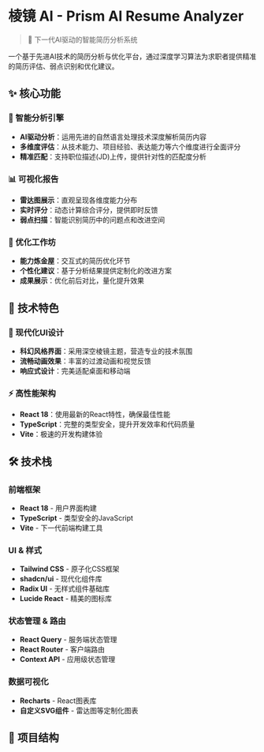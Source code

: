 # 棱镜 AI - Prism AI Resume Analyzer

> 🔮 下一代AI驱动的智能简历分析系统

一个基于先进AI技术的简历分析与优化平台，通过深度学习算法为求职者提供精准的简历评估、弱点识别和优化建议。

## ✨ 核心功能

### 🎯 智能分析引擎
- **AI驱动分析**：运用先进的自然语言处理技术深度解析简历内容
- **多维度评估**：从技术能力、项目经验、表达能力等六个维度进行全面评分
- **精准匹配**：支持职位描述(JD)上传，提供针对性的匹配度分析

### 📊 可视化报告
- **雷达图展示**：直观呈现各维度能力分布
- **实时评分**：动态计算综合评分，提供即时反馈
- **弱点扫描**：智能识别简历中的问题点和改进空间

### 🔧 优化工作坊
- **能力炼金屋**：交互式的简历优化环节
- **个性化建议**：基于分析结果提供定制化的改进方案
- **成果展示**：优化前后对比，量化提升效果

## 🚀 技术特色

### 🎨 现代化UI设计
- **科幻风格界面**：采用深空棱镜主题，营造专业的技术氛围
- **流畅动画效果**：丰富的过渡动画和视觉反馈
- **响应式设计**：完美适配桌面和移动端

### ⚡ 高性能架构
- **React 18**：使用最新的React特性，确保最佳性能
- **TypeScript**：完整的类型安全，提升开发效率和代码质量
- **Vite**：极速的开发构建体验

## 🛠️ 技术栈

### 前端框架
- **React 18** - 用户界面构建
- **TypeScript** - 类型安全的JavaScript
- **Vite** - 下一代前端构建工具

### UI & 样式
- **Tailwind CSS** - 原子化CSS框架
- **shadcn/ui** - 现代化组件库
- **Radix UI** - 无样式组件基础库
- **Lucide React** - 精美的图标库

### 状态管理 & 路由
- **React Query** - 服务端状态管理
- **React Router** - 客户端路由
- **Context API** - 应用级状态管理

### 数据可视化
- **Recharts** - React图表库
- **自定义SVG组件** - 雷达图等定制化图表

## 📁 项目结构

